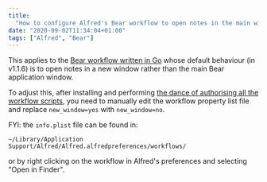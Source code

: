 ```yaml
---
title:
  "How to configure Alfred's Bear workflow to open notes in the main window"
date: "2020-09-02T11:34:04+01:00"
tags: ["Alfred", "Bear"]
---
```


This applies to the
[Bear workflow written in Go](https://github.com/drgrib/alfred-bear) whose
default behaviour (in v1.1.6) is to open notes in a new window rather than the
main Bear application window.

To adjust this, after installing and performing
[the dance of authorising all the workflow scripts](https://github.com/drgrib/alfred-bear#authorization),
you need to manually edit the workflow property list file and replace
`new_window=yes` with `new_window=no`.

FYI: the `info.plist` file can be found in:

```text
~/Library/Application Support/Alfred/Alfred.alfredpreferences/workflows/
```

or by right clicking on the workflow in Alfred's preferences and selecting "Open
in Finder".
